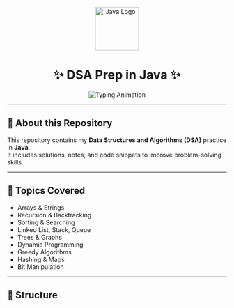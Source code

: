 <!-- Header with Java Logo -->
<p align="center">
  <img src="https://cdn.jsdelivr.net/gh/devicons/devicon/icons/java/java-original.svg" alt="Java Logo" width="100" height="100"/>
</p>

<h1 align="center">✨ DSA Prep in Java ✨</h1>

<!-- Typing animation -->
<p align="center">
  <img src="https://readme-typing-svg.herokuapp.com?font=Fira+Code&size=25&pause=1000&color=F75C7E&center=true&vCenter=true&width=600&lines=Learning+Data+Structures+%26+Algorithms;With+Java+💻;Consistency+is+the+Key+🔑" alt="Typing Animation" />
</p>

---

## 📘 About this Repository
This repository contains my **Data Structures and Algorithms (DSA)** practice in **Java**.  
It includes solutions, notes, and code snippets to improve problem-solving skills.

---

## 🚀 Topics Covered
- Arrays & Strings
- Recursion & Backtracking
- Sorting & Searching
- Linked List, Stack, Queue
- Trees & Graphs
- Dynamic Programming
- Greedy Algorithms
- Hashing & Maps
- Bit Manipulation

---

## 📂 Structure
